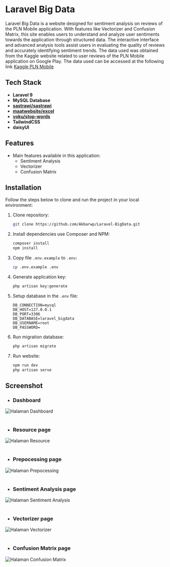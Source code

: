 # Laravel Big Data

Laravel Big Data is a website designed for sentiment analysis on reviews of the PLN Mobile application. With features like Vectorizer and Confusion Matrix, this site enables users to understand and analyze user sentiments towards the application through structured data. The interactive interface and advanced analysis tools assist users in evaluating the quality of reviews and accurately identifying sentiment trends. The data used was obtained from the Kaggle website related to user reviews of the PLN Mobile application on Google Play. The data used can be accessed at the following link [Kaggle PLN Mobile](https://www.kaggle.com/code/rizkia14/analisis-sentimen-unsupervised-lexical/input?select=review-pln-mobile.csv)

## Tech Stack

- **Laravel 9**
- **MySQL Database**
- **[sastrawi/sastrawi](https://github.com/sastrawi/sastrawi)**
- **[maatwebsite/excel](https://laravel-excel.com/)**
- **[voku/stop-words](https://github.com/voku/stop-words)**
- **TailwindCSS**
- **daisyUI**

## Features

- Main features available in this application:
  - Sentiment Analysis
  - Vectorizer
  - Confusion Matrix

## Installation

Follow the steps below to clone and run the project in your local environment:

1. Clone repository:

    ```bash
    git clone https://github.com/Akbarwp/Laravel-BigData.git
    ```

2. Install dependencies use Composer and NPM:

    ```bash
    composer install
    npm install
    ```

3. Copy file `.env.example` to `.env`:

    ```bash
    cp .env.example .env
    ```

4. Generate application key:

    ```bash
    php artisan key:generate
    ```

5. Setup database in the `.env` file:

    ```plaintext
    DB_CONNECTION=mysql
    DB_HOST=127.0.0.1
    DB_PORT=3306
    DB_DATABASE=laravel_bigdata
    DB_USERNAME=root
    DB_PASSWORD=
    ```

6. Run migration database:

    ```bash
    php artisan migrate
    ```

7. Run website:

    ```bash
    npm run dev
    php artisan serve
    ```

## Screenshot

- ### **Dashboard**

<img src="https://github.com/user-attachments/assets/45dec2dc-de67-4c05-aa6e-e28ff931b745" alt="Halaman Dashboard" width="" />
<br><br>

- ### **Resource page**

<img src="https://github.com/user-attachments/assets/62729c23-fe5b-49bc-896f-7a88b7faaf65" alt="Halaman Resource" width="" />
<br><br>

- ### **Prepocessing page**

<img src="https://github.com/user-attachments/assets/2519db4a-2ac6-480c-972c-96d30f3c7d0d" alt="Halaman Prepocessing" width="" />
<br><br>

- ### **Sentiment Analysis page**

<img src="https://github.com/user-attachments/assets/2e7dfeb4-2e0c-474d-a9c4-c04e7c52b869" alt="Halaman Sentiment Analysis" width="" />
<br><br>

- ### **Vectorizer page**

<img src="https://github.com/user-attachments/assets/7707d7ac-b73f-42ea-bf32-132014b4303d" alt="Halaman Vectorizer" width="" />
<br><br>

- ### **Confusion Matrix page**

<img src="https://github.com/user-attachments/assets/9b4dff0a-36d4-4274-9129-4c56ee7980ae" alt="Halaman Confusion Matrix" width="" />
<br><br>
